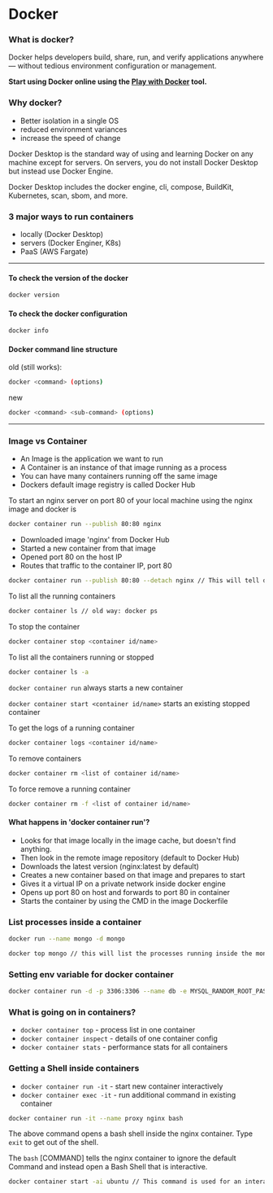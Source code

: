 # Docker

### What is docker?

Docker helps developers build, share, run, and verify applications anywhere — without tedious environment configuration or management.

**Start using Docker online using the [Play with Docker](https://labs.play-with-docker.com/) tool.**

### Why docker?

- Better isolation in a single OS
- reduced environment variances
- increase the speed of change

Docker Desktop is the standard way of using and learning Docker on any machine except for servers. On servers, you do not install Docker Desktop but instead use Docker Engine.

Docker Desktop includes the docker engine, cli, compose, BuildKit, Kubernetes, scan, sbom, and more.

### 3 major ways to run containers

- locally (Docker Desktop)
- servers (Docker Enginer, K8s)
- PaaS (AWS Fargate)

---

#### To check the version of the docker

```sh
docker version
```

#### To check the docker configuration

```sh
docker info
```

#### Docker command line structure

old (still works): 

```sh
docker <command> (options)
```

new 

```sh
docker <command> <sub-command> (options)
```

---

### Image vs Container

- An Image is the application we want to run
- A Container is an instance of that image running as a process
- You can have many containers running off the same image
- Dockers default image registry is called Docker Hub

To start an nginx server on port 80 of your local machine using the nginx image and docker is

```sh
docker container run --publish 80:80 nginx
```

- Downloaded image 'nginx' from Docker Hub
- Started a new container from that image
- Opened port 80 on the host IP
- Routes that traffic to the container IP, port 80

```sh
docker container run --publish 80:80 --detach nginx // This will tell docker to run this in the background and free the terminal for other activities
```

To list all the running containers

```sh
docker container ls // old way: docker ps
```

To stop the container

```sh
docker container stop <container id/name>
```

To list all the containers running or stopped

```sh
docker container ls -a
```

`docker container run` always starts a new container

`docker container start <container id/name>` starts an existing stopped container

To get the logs of a running container

```sh
docker container logs <container id/name>
```

To remove containers

```sh
docker container rm <list of container id/name>
```

To force remove a running container

```sh
docker container rm -f <list of container id/name>
```

#### What happens in 'docker container run'?

- Looks for that image locally in the image cache, but doesn't find anything.
- Then look in the remote image repository (default to Docker Hub)
- Downloads the latest version (nginx:latest by default)
- Creates a new container based on that image and prepares to start
- Gives it a virtual IP on a private network inside docker engine
- Opens up port 80 on host and forwards to port 80 in container
- Starts the container by using the CMD in the image Dockerfile

### List processes inside a container

```sh
docker run --name mongo -d mongo

docker top mongo // this will list the processes running inside the mongo container
```

### Setting env variable for docker container

```sh
docker container run -d -p 3306:3306 --name db -e MYSQL_RANDOM_ROOT_PASSWORD=yes mysql // this will generate a random root password for the mysql db running inside the container
```

### What is going on in containers?

- `docker container top` - process list in one container
- `docker container inspect` - details of one container config
- `docker container stats` - performance stats for all containers

### Getting a Shell inside containers

- `docker container run -it` - start new container interactively
- `docker container exec -it` - run additional command in existing container

```sh
docker container run -it --name proxy nginx bash
```

The above command opens a bash shell inside the nginx container. Type `exit` to get out of the shell.

The `bash` [COMMAND] tells the nginx container to ignore the default Command and instead open a Bash Shell that is interactive.

```sh
docker container start -ai ubuntu // This command is used for an interactive shell in existing container
```
